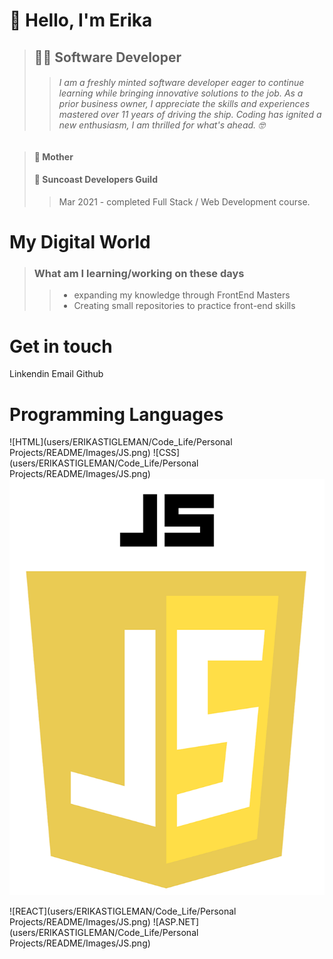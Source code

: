 # :wave: Hello, I'm Erika 
> ## :woman_technologist: **Software Developer**  
>> ###### I am a freshly minted software developer eager to continue learning while bringing innovative solutions to the job. As a prior business owner, I appreciate the skills and experiences mastered over 11 years of driving the ship. Coding has ignited a new enthusiasm, I am thrilled for what's ahead. :nerd_face:

> #### :woman: Mother 
> #### :school: Suncoast Developers Guild
>>Mar 2021 - completed Full Stack / Web Development course.

# **My Digital World** 
>
>### What am I learning/working on these days
>> - expanding my knowledge through FrontEnd Masters
>> - Creating small repositories to practice front-end skills

# **Get in touch**
Linkendin
Email
Github

# **Programming Languages**
![HTML](users/ERIKASTIGLEMAN/Code_Life/Personal Projects/README/Images/JS.png)
![CSS](users/ERIKASTIGLEMAN/Code_Life/Personal Projects/README/Images/JS.png)
![Javascript](https://github.com/ERIKASTIGLEMAN/ERIKASTIGLEMAN/blob/trunk/Images/JS.png?raw=true)

![REACT](users/ERIKASTIGLEMAN/Code_Life/Personal Projects/README/Images/JS.png)
![ASP.NET](users/ERIKASTIGLEMAN/Code_Life/Personal Projects/README/Images/JS.png)



